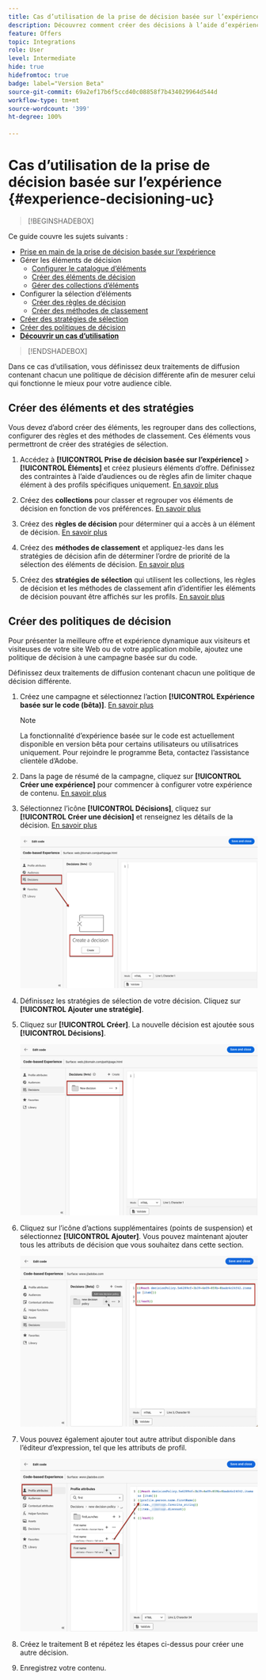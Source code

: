 ```yaml
---
title: Cas d’utilisation de la prise de décision basée sur l’expérience
description: Découvrez comment créer des décisions à l’aide d’expériences avec le canal basé sur le code.
feature: Offers
topic: Integrations
role: User
level: Intermediate
hide: true
hidefromtoc: true
badge: label="Version Beta"
source-git-commit: 69a2ef17b6f5ccd40c08858f7b434029964d544d
workflow-type: tm+mt
source-wordcount: '399'
ht-degree: 100%

---
```


# Cas d’utilisation de la prise de décision basée sur l’expérience {#experience-decisioning-uc}

>[!BEGINSHADEBOX]

Ce guide couvre les sujets suivants :

* [Prise en main de la prise de décision basée sur l’expérience](gs-experience-decisioning.md)
* Gérer les éléments de décision
   * [Configurer le catalogue d’éléments](catalogs.md)
   * [Créer des éléments de décision](items.md)
   * [Gérer des collections d’éléments](collections.md)
* Configurer la sélection d’éléments
   * [Créer des règles de décision](rules.md)
   * [Créer des méthodes de classement](ranking.md)
* [Créer des stratégies de sélection](selection-strategies.md)
* [Créer des politiques de décision](create-decision.md)
* **[Découvrir un cas d’utilisation](experience-decisioning-uc.md)**

>[!ENDSHADEBOX]

Dans ce cas d’utilisation, vous définissez deux traitements de diffusion contenant chacun une politique de décision différente afin de mesurer celui qui fonctionne le mieux pour votre audience cible.

## Créer des éléments et des stratégies

Vous devez d’abord créer des éléments, les regrouper dans des collections, configurer des règles et des méthodes de classement. Ces éléments vous permettront de créer des stratégies de sélection.

1. Accédez à **[!UICONTROL Prise de décision basée sur l’expérience]** > **[!UICONTROL Éléments]** et créez plusieurs éléments d’offre. Définissez des contraintes à l’aide d’audiences ou de règles afin de limiter chaque élément à des profils spécifiques uniquement. [En savoir plus](items.md)

   <!--
   1. From the items list, click the **[!UICONTROL Edit schema]** button  and edit the custom attributes if needed. [Learn how to work with catalogs](catalogs.md)-->

1. Créez des **collections** pour classer et regrouper vos éléments de décision en fonction de vos préférences. [En savoir plus](collections.md)

1. Créez des **règles de décision** pour déterminer qui a accès à un élément de décision. [En savoir plus](rules.md)

1. Créez des **méthodes de classement** et appliquez-les dans les stratégies de décision afin de déterminer l’ordre de priorité de la sélection des éléments de décision. [En savoir plus](ranking.md)

1. Créez des **stratégies de sélection** qui utilisent les collections, les règles de décision et les méthodes de classement afin d’identifier les éléments de décision pouvant être affichés sur les profils. [En savoir plus](selection-strategies.md)

## Créer des politiques de décision

Pour présenter la meilleure offre et expérience dynamique aux visiteurs et visiteuses de votre site Web ou de votre application mobile, ajoutez une politique de décision à une campagne basée sur du code.

Définissez deux traitements de diffusion contenant chacun une politique de décision différente.

1. Créez une campagne et sélectionnez l’action **[!UICONTROL Expérience basée sur le code (bêta)]**. [En savoir plus](../code-based/create-code-based.md)

   >[!NOTE]
   >
   >La fonctionnalité d’expérience basée sur le code est actuellement disponible en version bêta pour certains utilisateurs ou utilisatrices uniquement. Pour rejoindre le programme Beta, contactez l’assistance clientèle d’Adobe.

1. Dans la page de résumé de la campagne, cliquez sur **[!UICONTROL Créer une expérience]** pour commencer à configurer votre expérience de contenu. [En savoir plus](../campaigns/content-experiment.md)

1. Sélectionnez l’icône **[!UICONTROL Décisions]**, cliquez sur **[!UICONTROL Créer une décision]** et renseignez les détails de la décision. [En savoir plus](create-decision.md)

   ![](assets/decision-code-based-create.png)

1. Définissez les stratégies de sélection de votre décision. Cliquez sur **[!UICONTROL Ajouter une stratégie]**.

1. Cliquez sur **[!UICONTROL Créer]**. La nouvelle décision est ajoutée sous **[!UICONTROL Décisions]**.

   ![](assets/decision-code-based-decision-added.png)

1. Cliquez sur l’icône d’actions supplémentaires (points de suspension) et sélectionnez **[!UICONTROL Ajouter]**. Vous pouvez maintenant ajouter tous les attributs de décision que vous souhaitez dans cette section.

   ![](assets/decision-code-based-add-decision.png)

1. Vous pouvez également ajouter tout autre attribut disponible dans l’éditeur d’expression, tel que les attributs de profil.

   ![](assets/decision-code-based-decision-profile-attribute.png)

1. Créez le traitement B et répétez les étapes ci-dessus pour créer une autre décision.

1. Enregistrez votre contenu.


